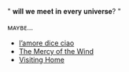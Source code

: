 " 𝐰𝐢𝐥𝐥 𝐰𝐞 𝐦𝐞𝐞𝐭 𝐢𝐧 𝐞𝐯𝐞𝐫𝐲 𝐮𝐧𝐢𝐯𝐞𝐫𝐬𝐞? "
 
 ᴍᴀʏʙᴇ...
- [l’amore dice ciao](https://youtu.be/M4mB_z39SD8?si=t7LNC0vkd1oLToi2)
- [The Mercy of the Wind](https://youtu.be/DX6QHjx_RYw?si=xNqCWsKVI2FZXJPF)
- [Visiting Home](https://youtu.be/ofA99CchGtM?si=Fgsx66eYJlt17FFw)
